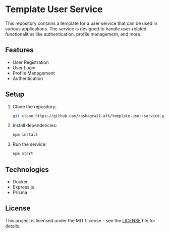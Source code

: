 
# Template User Service

This repository contains a template for a user service that can be used in various applications. The service is designed to handle user-related functionalities like authentication, profile management, and more.

## Features
- User Registration
- User Login
- Profile Management
- Authentication

## Setup
1. Clone the repository:
   ```bash
   git clone https://github.com/kushagra21-afk/template-user-service.git
   ```
2. Install dependencies:
   ```bash
   npm install
   ```
3. Run the service:
   ```bash
   npm start
   ```

## Technologies
- Docker
- Express.js
- Prisma

## License
This project is licensed under the MIT License - see the [LICENSE](LICENSE) file for details.
